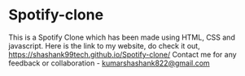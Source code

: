 # Spotify-clone
This is a Spotify Clone which has been made using HTML, CSS and javascript.
Here is the link to my website, do check it out, https://shashank99tech.github.io/Spotify-clone/
Contact me for any feedback or collaboration - kumarshashank822@gmail.com
